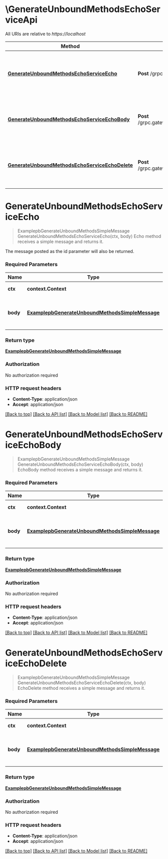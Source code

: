 # \GenerateUnboundMethodsEchoServiceApi

All URIs are relative to *https://localhost*

Method | HTTP request | Description
------------- | ------------- | -------------
[**GenerateUnboundMethodsEchoServiceEcho**](GenerateUnboundMethodsEchoServiceApi.md#GenerateUnboundMethodsEchoServiceEcho) | **Post** /grpc.gateway.examples.internal.proto.examplepb.GenerateUnboundMethodsEchoService/Echo | Echo method receives a simple message and returns it.
[**GenerateUnboundMethodsEchoServiceEchoBody**](GenerateUnboundMethodsEchoServiceApi.md#GenerateUnboundMethodsEchoServiceEchoBody) | **Post** /grpc.gateway.examples.internal.proto.examplepb.GenerateUnboundMethodsEchoService/EchoBody | EchoBody method receives a simple message and returns it.
[**GenerateUnboundMethodsEchoServiceEchoDelete**](GenerateUnboundMethodsEchoServiceApi.md#GenerateUnboundMethodsEchoServiceEchoDelete) | **Post** /grpc.gateway.examples.internal.proto.examplepb.GenerateUnboundMethodsEchoService/EchoDelete | EchoDelete method receives a simple message and returns it.


# **GenerateUnboundMethodsEchoServiceEcho**
> ExamplepbGenerateUnboundMethodsSimpleMessage GenerateUnboundMethodsEchoServiceEcho(ctx, body)
Echo method receives a simple message and returns it.

The message posted as the id parameter will also be returned.

### Required Parameters

Name | Type | Description  | Notes
------------- | ------------- | ------------- | -------------
 **ctx** | **context.Context** | context for authentication, logging, cancellation, deadlines, tracing, etc.
  **body** | [**ExamplepbGenerateUnboundMethodsSimpleMessage**](ExamplepbGenerateUnboundMethodsSimpleMessage.md)| GenerateUnboundMethodsSimpleMessage represents a simple message sent to the unannotated GenerateUnboundMethodsEchoService service. | 

### Return type

[**ExamplepbGenerateUnboundMethodsSimpleMessage**](examplepbGenerateUnboundMethodsSimpleMessage.md)

### Authorization

No authorization required

### HTTP request headers

 - **Content-Type**: application/json
 - **Accept**: application/json

[[Back to top]](#) [[Back to API list]](../README.md#documentation-for-api-endpoints) [[Back to Model list]](../README.md#documentation-for-models) [[Back to README]](../README.md)

# **GenerateUnboundMethodsEchoServiceEchoBody**
> ExamplepbGenerateUnboundMethodsSimpleMessage GenerateUnboundMethodsEchoServiceEchoBody(ctx, body)
EchoBody method receives a simple message and returns it.

### Required Parameters

Name | Type | Description  | Notes
------------- | ------------- | ------------- | -------------
 **ctx** | **context.Context** | context for authentication, logging, cancellation, deadlines, tracing, etc.
  **body** | [**ExamplepbGenerateUnboundMethodsSimpleMessage**](ExamplepbGenerateUnboundMethodsSimpleMessage.md)| GenerateUnboundMethodsSimpleMessage represents a simple message sent to the unannotated GenerateUnboundMethodsEchoService service. | 

### Return type

[**ExamplepbGenerateUnboundMethodsSimpleMessage**](examplepbGenerateUnboundMethodsSimpleMessage.md)

### Authorization

No authorization required

### HTTP request headers

 - **Content-Type**: application/json
 - **Accept**: application/json

[[Back to top]](#) [[Back to API list]](../README.md#documentation-for-api-endpoints) [[Back to Model list]](../README.md#documentation-for-models) [[Back to README]](../README.md)

# **GenerateUnboundMethodsEchoServiceEchoDelete**
> ExamplepbGenerateUnboundMethodsSimpleMessage GenerateUnboundMethodsEchoServiceEchoDelete(ctx, body)
EchoDelete method receives a simple message and returns it.

### Required Parameters

Name | Type | Description  | Notes
------------- | ------------- | ------------- | -------------
 **ctx** | **context.Context** | context for authentication, logging, cancellation, deadlines, tracing, etc.
  **body** | [**ExamplepbGenerateUnboundMethodsSimpleMessage**](ExamplepbGenerateUnboundMethodsSimpleMessage.md)| GenerateUnboundMethodsSimpleMessage represents a simple message sent to the unannotated GenerateUnboundMethodsEchoService service. | 

### Return type

[**ExamplepbGenerateUnboundMethodsSimpleMessage**](examplepbGenerateUnboundMethodsSimpleMessage.md)

### Authorization

No authorization required

### HTTP request headers

 - **Content-Type**: application/json
 - **Accept**: application/json

[[Back to top]](#) [[Back to API list]](../README.md#documentation-for-api-endpoints) [[Back to Model list]](../README.md#documentation-for-models) [[Back to README]](../README.md)

